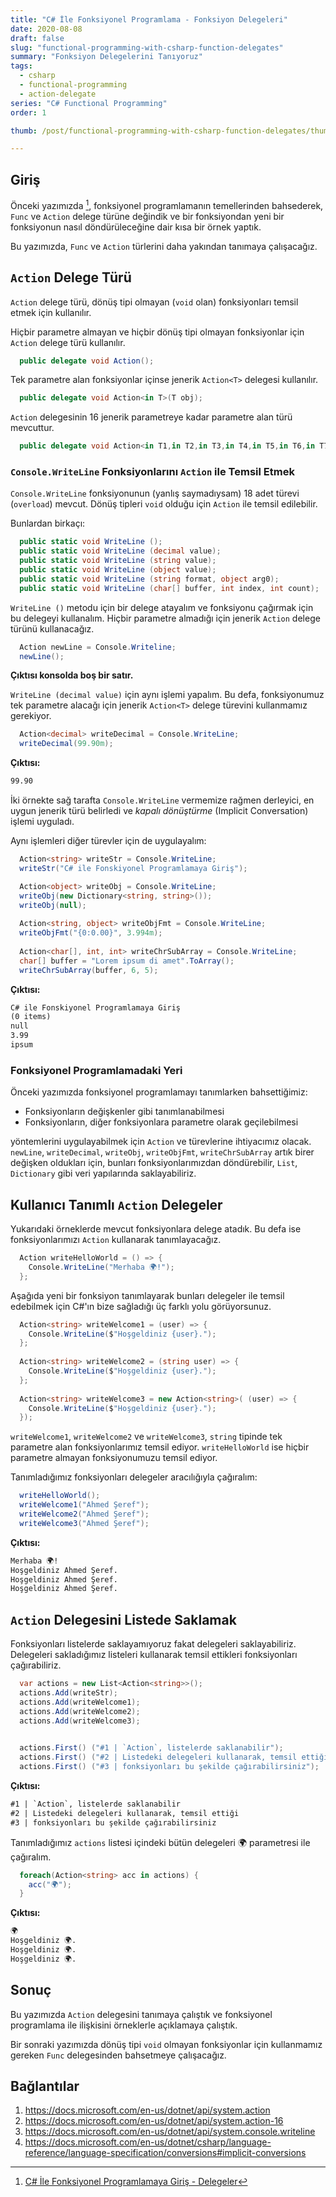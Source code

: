 ```yaml
---
title: "C# İle Fonksiyonel Programlama - Fonksiyon Delegeleri"
date: 2020-08-08
draft: false
slug: "functional-programming-with-csharp-function-delegates"
summary: "Fonksiyon Delegelerini Tanıyoruz"
tags:
  - csharp
  - functional-programming
  - action-delegate
series: "C# Functional Programming"
order: 1

thumb: /post/functional-programming-with-csharp-function-delegates/thumbnail.png

---
```


## Giriş

Önceki yazımızda [^functional-programming-with-csharp-intro-delegates], fonksiyonel programlamanın temellerinden bahsederek, `Func` ve
`Action` delege türüne değindik ve bir fonksiyondan yeni bir fonksiyonun
nasıl döndürüleceğine dair kısa bir örnek yaptık.

Bu yazımızda, `Func` ve `Action` türlerini daha yakından tanımaya çalışacağız.

## `Action` Delege Türü

`Action` delege türü, dönüş tipi olmayan (`void` olan) fonksiyonları temsil etmek
için kullanılır.

Hiçbir parametre almayan ve hiçbir dönüş tipi olmayan fonksiyonlar için `Action`
delege türü kullanılır.

```csharp
  public delegate void Action();
```

Tek parametre alan fonksiyonlar içinse jenerik `Action<T>` delegesi kullanılır.

```csharp
  public delegate void Action<in T>(T obj);
```

`Action` delegesinin 16 jenerik parametreye kadar parametre alan türü mevcuttur.

```csharp
  public delegate void Action<in T1,in T2,in T3,in T4,in T5,in T6,in T7,in T8,in T9,in T10,in T11,in T12,in T13,in T14,in T15,in T16>(T1 arg1, T2 arg2, T3 arg3, T4 arg4, T5 arg5, T6 arg6, T7 arg7, T8 arg8, T9 arg9, T10 arg10, T11 arg11, T12 arg12, T13 arg13, T14 arg14, T15 arg15, T16 arg16);
```

### `Console.WriteLine` Fonksiyonlarını `Action` ile Temsil Etmek

`Console.WriteLine` fonksiyonunun (yanlış saymadıysam) 18 adet türevi (`overload`)
mevcut. Dönüş tipleri `void` olduğu için `Action` ile temsil edilebilir.

Bunlardan birkaçı:

```csharp
  public static void WriteLine ();
  public static void WriteLine (decimal value);
  public static void WriteLine (string value);
  public static void WriteLine (object value);
  public static void WriteLine (string format, object arg0);
  public static void WriteLine (char[] buffer, int index, int count);
```

`WriteLine ()` metodu için bir delege atayalım ve fonksiyonu çağırmak için bu
delegeyi kullanalım. Hiçbir parametre almadığı için jenerik `Action` delege
türünü kullanacağız.

```csharp
  Action newLine = Console.Writeline;
  newLine();
```

**Çıktısı konsolda boş bir satır.**

`WriteLine (decimal value)` için aynı işlemi yapalım. Bu defa, fonksiyonumuz tek
parametre alacağı için jenerik `Action<T>` delege türevini kullanmamız gerekiyor.

```csharp
  Action<decimal> writeDecimal = Console.WriteLine;
  writeDecimal(99.90m);
```

**Çıktısı:**

```txt
99.90
```

İki örnekte sağ tarafta `Console.WriteLine` vermemize rağmen derleyici,
en uygun jenerik türü belirledi ve *kapalı dönüştürme* (Implicit Conversation)
işlemi uyguladı.

Aynı işlemleri diğer türevler için de uygulayalım:

```csharp
  Action<string> writeStr = Console.WriteLine;
  writeStr("C# ile Fonskiyonel Programlamaya Giriş");

  Action<object> writeObj = Console.WriteLine;
  writeObj(new Dictionary<string, string>());
  writeObj(null);
  
  Action<string, object> writeObjFmt = Console.WriteLine;
  writeObjFmt("{0:0.00}", 3.994m);
  
  Action<char[], int, int> writeChrSubArray = Console.WriteLine;
  char[] buffer = "Lorem ipsum di amet".ToArray();
  writeChrSubArray(buffer, 6, 5);
```

**Çıktısı:**

```txt
C# ile Fonskiyonel Programlamaya Giriş
(0 items)
null
3.99
ipsum
```

### Fonksiyonel Programlamadaki Yeri

Önceki yazımızda fonksiyonel programlamayı tanımlarken bahsettiğimiz:

- Fonksiyonların değişkenler gibi tanımlanabilmesi
- Fonksiyonların, diğer fonksiyonlara parametre olarak geçilebilmesi

yöntemlerini uygulayabilmek için `Action` ve türevlerine ihtiyacımız olacak.
`newLine`, `writeDecimal`, `writeObj`, `writeObjFmt`, `writeChrSubArray` artık birer
değişken oldukları için, bunları fonksiyonlarımızdan döndürebilir,
`List`, `Dictionary` gibi veri yapılarında saklayabiliriz.

## Kullanıcı Tanımlı `Action` Delegeler

Yukarıdaki örneklerde mevcut fonksiyonlara delege atadık. Bu defa ise
fonksiyonlarımızı `Action` kullanarak tanımlayacağız.

```csharp
  Action writeHelloWorld = () => {
    Console.WriteLine("Merhaba 🌍!");
  };
```  

Aşağıda yeni bir fonksiyon tanımlayarak bunları delegeler ile temsil edebilmek
için C#'ın bize sağladığı üç farklı yolu görüyorsunuz.

```csharp
  Action<string> writeWelcome1 = (user) => {
    Console.WriteLine($"Hoşgeldiniz {user}.");
  };
  
  Action<string> writeWelcome2 = (string user) => {
    Console.WriteLine($"Hoşgeldiniz {user}.");
  };
  
  Action<string> writeWelcome3 = new Action<string>( (user) => {
    Console.WriteLine($"Hoşgeldiniz {user}.");
  });
```

`writeWelcome1`, `writeWelcome2` ve `writeWelcome3`, `string` tipinde tek
parametre alan  fonksiyonlarımız temsil ediyor.
`writeHelloWorld` ise hiçbir parametre almayan fonksiyonumuzu temsil ediyor.

Tanımladığımız fonksiyonları delegeler aracılığıyla çağıralım:

```csharp  
  writeHelloWorld();
  writeWelcome1("Ahmed Şeref");
  writeWelcome2("Ahmed Şeref");
  writeWelcome3("Ahmed Şeref");
```

**Çıktısı:**

```txt
Merhaba 🌍!
Hoşgeldiniz Ahmed Şeref.
Hoşgeldiniz Ahmed Şeref.
Hoşgeldiniz Ahmed Şeref.
```

## `Action` Delegesini Listede Saklamak

Fonksiyonları listelerde saklayamıyoruz fakat delegeleri saklayabiliriz.
Delegeleri sakladığımız listeleri kullanarak temsil ettikleri fonksiyonları
çağırabiliriz.

```csharp
  var actions = new List<Action<string>>();
  actions.Add(writeStr);
  actions.Add(writeWelcome1);
  actions.Add(writeWelcome2);
  actions.Add(writeWelcome3);
  

  actions.First() ("#1 | `Action`, listelerde saklanabilir");
  actions.First() ("#2 | Listedeki delegeleri kullanarak, temsil ettiği");
  actions.First() ("#3 | fonksiyonları bu şekilde çağırabilirsiniz");
```

**Çıktısı:**

```txt
#1 | `Action`, listelerde saklanabilir
#2 | Listedeki delegeleri kullanarak, temsil ettiği
#3 | fonksiyonları bu şekilde çağırabilirsiniz
```

Tanımladığımız `actions` listesi içindeki bütün delegeleri 🌍 parametresi
ile çağıralım.

```csharp
  foreach(Action<string> acc in actions) {
    acc("🌍");
  }
```

**Çıktısı:**

```txt
🌍
Hoşgeldiniz 🌍.
Hoşgeldiniz 🌍.
Hoşgeldiniz 🌍.
```

## Sonuç

Bu yazımızda `Action` delegesini tanımaya çalıştık ve fonksiyonel programlama
ile ilişkisini örneklerle açıklamaya çalıştık.

Bir sonraki yazımızda dönüş tipi `void` olmayan fonksiyonlar için kullanmamız
gereken `Func` delegesinden bahsetmeye çalışacağız.

## Bağlantılar

1. <https://docs.microsoft.com/en-us/dotnet/api/system.action>
2. <https://docs.microsoft.com/en-us/dotnet/api/system.action-16>
3. <https://docs.microsoft.com/en-us/dotnet/api/system.console.writeline>
4. <https://docs.microsoft.com/en-us/dotnet/csharp/language-reference/language-specification/conversions#implicit-conversions>

[^functional-programming-with-csharp-intro-delegates]: [C# İle Fonksiyonel Programlamaya Giriş - Delegeler](https://blog.guneysu.xyz/post/functional-programming-with-csharp-intro-delegates/)

